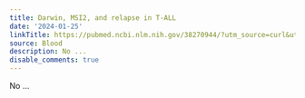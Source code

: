 ```yaml
---
title: Darwin, MSI2, and relapse in T-ALL
date: '2024-01-25'
linkTitle: https://pubmed.ncbi.nlm.nih.gov/38270944/?utm_source=curl&utm_medium=rss&utm_campaign=journals&utm_content=7603509&fc=None&ff=20240125170654&v=2.18.0
source: Blood
description: No ...
disable_comments: true
---
```

No ...